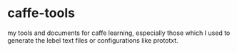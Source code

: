# caffe-tools
my tools and documents for caffe learning, especially those which I used to generate the lebel text files or configurations like prototxt.
